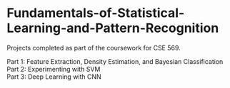 # Fundamentals-of-Statistical-Learning-and-Pattern-Recognition
Projects completed as part of the coursework for CSE 569.

Part 1: Feature Extraction, Density Estimation, and Bayesian Classification  
Part 2: Experimenting with SVM  
Part 3: Deep Learning with CNN  